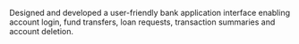 Designed and developed a user-friendly bank application interface enabling account login, fund transfers, loan requests, transaction summaries and account deletion.
